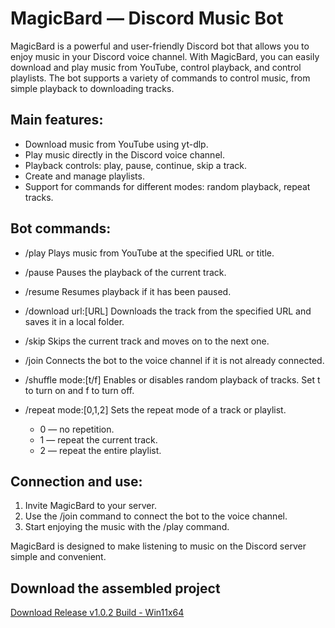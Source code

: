 # MagicBard — Discord Music Bot
MagicBard is a powerful and user-friendly Discord bot that allows you to enjoy music in your Discord voice channel. With MagicBard, you can easily download and play music from YouTube, control playback, and control playlists. The bot supports a variety of commands to control music, from simple playback to downloading tracks.

## Main features:
- Download music from YouTube using yt-dlp.
- Play music directly in the Discord voice channel.
- Playback controls: play, pause, continue, skip a track.
- Create and manage playlists.
- Support for commands for different modes: random playback, repeat tracks.
## Bot commands:
- /play
  Plays music from YouTube at the specified URL or title.

- /pause
  Pauses the playback of the current track.

- /resume
  Resumes playback if it has been paused.

- /download url:[URL]
  Downloads the track from the specified URL and saves it in a local folder.

- /skip
  Skips the current track and moves on to the next one.

- /join
  Connects the bot to the voice channel if it is not already connected.

- /shuffle mode:[t/f]
  Enables or disables random playback of tracks. Set t to turn on and f to turn off.

- /repeat mode:[0,1,2]
  Sets the repeat mode of a track or playlist.

  - 0 — no repetition.
  - 1 — repeat the current track.
  - 2 — repeat the entire playlist.
## Connection and use:
1. Invite MagicBard to your server.
2. Use the /join command to connect the bot to the voice channel.
3. Start enjoying the music with the /play command.

MagicBard is designed to make listening to music on the Discord server simple and convenient.

## Download the assembled project
[Download Release v1.0.2 Build - Win11x64](https://github.com/F000NKKK/MagicBard---Discord-Music-Bot/releases/download/v1.0.2/MagicBard_Win11x64_build.zip)
